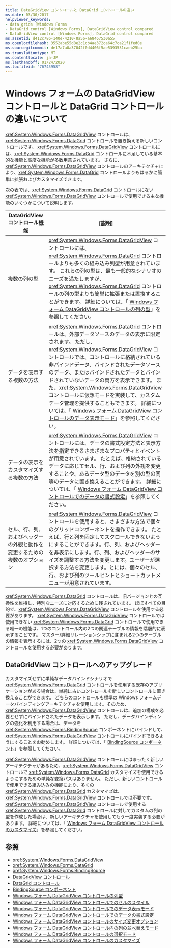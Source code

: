 ```yaml
---
title: DataGridView コントロールと DataGrid コントロールの違い
ms.date: 03/30/2017
helpviewer_keywords:
- data grids [Windows Forms
- DataGrid control [Windows Forms], DataGridView control compared
- DataGridView control [Windows Forms], DataGrid control compared
ms.assetid: d412c786-140e-4210-8a56-a68467530a55
ms.openlocfilehash: 3552abe55d8e2c1cb4ae372ca64c7ca21f1fed0e
ms.sourcegitcommit: de17a7a0a37042f0d4406f5ae5393531caeb25ba
ms.translationtype: MT
ms.contentlocale: ja-JP
ms.lasthandoff: 01/24/2020
ms.locfileid: "76745958"
---
```

# <a name="differences-between-the-windows-forms-datagridview-and-datagrid-controls"></a>Windows フォームの DataGridView コントロールと DataGrid コントロールの違いについて
<xref:System.Windows.Forms.DataGridView> コントロールは、<xref:System.Windows.Forms.DataGrid> コントロールを置き換える新しいコントロールです。 <xref:System.Windows.Forms.DataGridView> コントロールには、<xref:System.Windows.Forms.DataGrid> コントロールに不足している基本的な機能と高度な機能が多数用意されています。 さらに、<xref:System.Windows.Forms.DataGridView> コントロールのアーキテクチャにより、<xref:System.Windows.Forms.DataGrid> コントロールよりもはるかに簡単に拡張およびカスタマイズできます。  
  
 次の表では、<xref:System.Windows.Forms.DataGrid> コントロールにない <xref:System.Windows.Forms.DataGridView> コントロールで使用できる主な機能のいくつかについて説明します。  
  
|DataGridView コントロール機能|[説明]|  
|----------------------------------|-----------------|  
|複数の列の型|<xref:System.Windows.Forms.DataGridView> コントロールには、<xref:System.Windows.Forms.DataGrid> コントロールよりも多くの組み込み列型が用意されています。 これらの列の型は、最も一般的なシナリオのニーズを満たしますが、<xref:System.Windows.Forms.DataGrid> コントロールの列の型よりも簡単に拡張または置換することができます。 詳細については、「 [Windows フォーム DataGridView コントロールの列の型](column-types-in-the-windows-forms-datagridview-control.md)」を参照してください。|  
|データを表示する複数の方法|<xref:System.Windows.Forms.DataGrid> コントロールは、外部データソースのデータの表示に限定されます。 ただし、<xref:System.Windows.Forms.DataGridView> コントロールでは、コントロールに格納されている非バインドデータ、バインドされたデータソースのデータ、またはバインドされたデータとバインドされていないデータの両方を表示できます。 また、<xref:System.Windows.Forms.DataGridView> コントロールに仮想モードを実装して、カスタムデータ管理を提供することもできます。 詳細については、「 [Windows フォーム DataGridView コントロールのデータ表示モード](data-display-modes-in-the-windows-forms-datagridview-control.md)」を参照してください。|  
|データの表示をカスタマイズする複数の方法|<xref:System.Windows.Forms.DataGridView> コントロールには、データの書式設定方法と表示方法を指定できるさまざまなプロパティとイベントが用意されています。 たとえば、格納されているデータに応じてセル、行、および列の外観を変更することや、あるデータ型のデータを別の型の同等のデータに置き換えることができます。 詳細については、「 [Windows フォーム DataGridView コントロールでのデータの書式設定](data-formatting-in-the-windows-forms-datagridview-control.md)」を参照してください。|  
|セル、行、列、およびヘッダーの外観と動作を変更するための複数のオプション|<xref:System.Windows.Forms.DataGridView> コントロールを使用すると、さまざまな方法で個々のグリッドコンポーネントを操作できます。 たとえば、行と列を固定してスクロールできないようにすることができます。行、列、およびヘッダーを非表示にします。行、列、およびヘッダーのサイズを調整する方法を変更します。ユーザーが選択する方法を変更します。とには、個々のセル、行、および列のツールヒントとショートカットメニューが用意されています。|  
  
 <xref:System.Windows.Forms.DataGrid> コントロールは、旧バージョンとの互換性を維持し、特別なニーズに対応するために残されています。 ほぼすべての目的で、<xref:System.Windows.Forms.DataGridView> コントロールを使用する必要があります。 <xref:System.Windows.Forms.DataGridView> コントロールでは使用できない <xref:System.Windows.Forms.DataGrid> コントロールで使用できる唯一の機能は、1つのコントロール内の2つの関連テーブルの情報を階層的に表示することです。 マスター/詳細リレーションシップに含まれる2つのテーブルの情報を表示するには、2つの <xref:System.Windows.Forms.DataGridView> コントロールを使用する必要があります。  
  
## <a name="upgrading-to-the-datagridview-control"></a>DataGridView コントロールへのアップグレード  
 カスタマイズせずに単純なデータバインドシナリオで <xref:System.Windows.Forms.DataGrid> コントロールを使用する既存のアプリケーションがある場合は、単純に古いコントロールを新しいコントロールに置き換えることができます。 どちらのコントロールも標準の Windows フォームデータバインディングアーキテクチャを使用します。そのため、<xref:System.Windows.Forms.DataGridView> コントロールは、追加の構成を必要とせずにバインドされたデータを表示します。 ただし、データバインディングの強化を利用する場合は、データを <xref:System.Windows.Forms.BindingSource> コンポーネントにバインドして、<xref:System.Windows.Forms.DataGridView> コントロールにバインドできるようにすることをお勧めします。 詳細については、「 [BindingSource コンポーネント](bindingsource-component.md)」を参照してください。  
  
 <xref:System.Windows.Forms.DataGridView> コントロールにはまったく新しいアーキテクチャがあるため、<xref:System.Windows.Forms.DataGridView> コントロールで <xref:System.Windows.Forms.DataGrid> カスタマイズを使用できるようにするための単純な変換パスはありません。 ただし、新しいコントロールで使用できる組み込みの機能により、多くの <xref:System.Windows.Forms.DataGrid> カスタマイズは、<xref:System.Windows.Forms.DataGridView> コントロールでは不要です。 <xref:System.Windows.Forms.DataGridView> コントロールで使用する <xref:System.Windows.Forms.DataGrid> コントロールに対してカスタムの列の型を作成した場合は、新しいアーキテクチャを使用してもう一度実装する必要があります。 詳細については、「 [Windows フォーム DataGridView コントロールのカスタマイズ](customizing-the-windows-forms-datagridview-control.md)」を参照してください。  
  
## <a name="see-also"></a>参照

- <xref:System.Windows.Forms.DataGridView>
- <xref:System.Windows.Forms.DataGrid>
- <xref:System.Windows.Forms.BindingSource>
- [DataGridView コントロール](datagridview-control-windows-forms.md)
- [DataGrid コントロール](datagrid-control-windows-forms.md)
- [BindingSource コンポーネント](bindingsource-component.md)
- [Windows フォーム DataGridView コントロールの列型](column-types-in-the-windows-forms-datagridview-control.md)
- [Windows フォーム DataGridView コントロールでのセルのスタイル](cell-styles-in-the-windows-forms-datagridview-control.md)
- [Windows フォーム DataGridView コントロールでのデータ表示モード](data-display-modes-in-the-windows-forms-datagridview-control.md)
- [Windows フォーム DataGridView コントロールでのデータの書式設定](data-formatting-in-the-windows-forms-datagridview-control.md)
- [Windows フォーム DataGridView コントロールのサイズ変更オプション](sizing-options-in-the-windows-forms-datagridview-control.md)
- [Windows フォーム DataGridView コントロール内の列の並べ替えモード](column-sort-modes-in-the-windows-forms-datagridview-control.md)
- [Windows フォーム DataGridView コントロールの選択モード](selection-modes-in-the-windows-forms-datagridview-control.md)
- [Windows フォーム DataGridView コントロールのカスタマイズ](customizing-the-windows-forms-datagridview-control.md)
